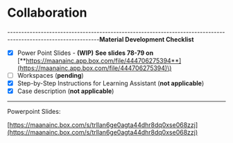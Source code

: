 # Collaboration

---------------------------------------------------------------------------------------------------------------**Material Development Checklist**

* [x] Power Point Slides - **\(WIP\)**  **See slides 78-79 on** [**https://maanainc.app.box.com/file/444706275394**](https://maanainc.app.box.com/file/444706275394)\)
* [ ] Workspaces \(**pending**\)
* [x] Step-by-Step Instructions for Learning Assistant \(**not applicable**\)
* [x] Case description \(**not applicable**\)

--------------------------------------------------------------------------------------------------------------

Powerpoint Slides:

[https://maanainc.box.com/s/trllan6ge0agta44dhr8dq0xse068zzj](https://maanainc.box.com/s/trllan6ge0agta44dhr8dq0xse068zzj)

